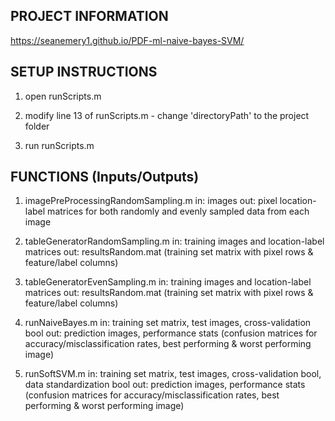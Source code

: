 ## PROJECT INFORMATION
https://seanemery1.github.io/PDF-ml-naive-bayes-SVM/

## SETUP INSTRUCTIONS
1) open runScripts.m

2) modify line 13 of runScripts.m - change 'directoryPath' to the project folder

3) run runScripts.m

## FUNCTIONS (Inputs/Outputs)
1) imagePreProcessingRandomSampling.m
in: images
out: pixel location-label matrices for both randomly and evenly sampled data from each image

2) tableGeneratorRandomSampling.m
in: training images and location-label matrices
out: resultsRandom.mat (training set matrix with pixel rows & feature/label columns)

3) tableGeneratorEvenSampling.m
in: training images and location-label matrices
out: resultsRandom.mat (training set matrix with pixel rows & feature/label columns)

4) runNaiveBayes.m
in: training set matrix, test images, cross-validation bool
out: prediction images, performance stats (confusion matrices for accuracy/misclassification rates, best performing & worst performing image)

5) runSoftSVM.m
in: training set matrix, test images, cross-validation bool, data standardization bool
out: prediction images, performance stats (confusion matrices for accuracy/misclassification rates, best performing & worst performing image)
